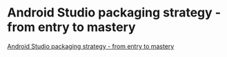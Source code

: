 # Android Studio packaging strategy - from entry to mastery
[Android Studio packaging strategy - from entry to mastery](https://aiwithcloud.com/2022/09/19/android_studio_packaging_strategy___from_entry_to_mastery/)